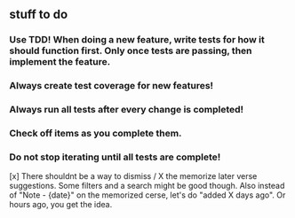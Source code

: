 ## stuff to do
### Use TDD! When doing a new feature, write tests for how it should function first. Only once tests are passing, then implement the feature.
### Always create test coverage for new features!
### Always run all tests after every change is completed!
### Check off items as you complete them.
### Do not stop iterating until all tests are complete!

[x] There shouldnt be a way to dismiss / X the memorize later verse suggestions. Some filters and a search might be good though. Also instead of "Note - {date}" on the memorized cerse, let's do "added X days ago". Or hours ago, you get the idea.
